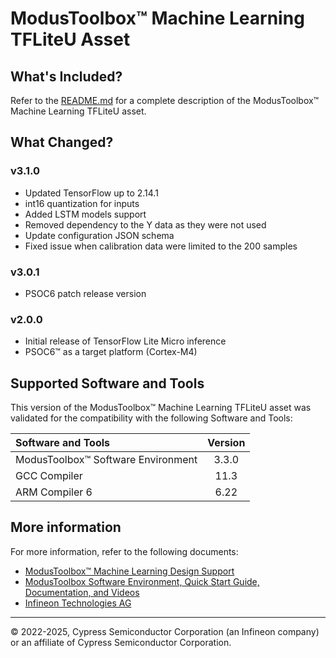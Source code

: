 # ModusToolbox™ Machine Learning TFLiteU Asset

## What's Included?

Refer to the [README.md](./README.md) for a complete description of the ModusToolbox™ Machine Learning TFLiteU asset.

## What Changed?

### v3.1.0

* Updated TensorFlow up to 2.14.1
* int16 quantization for inputs
* Added LSTM models support
* Removed dependency to the Y data as they were not used
* Update configuration JSON schema
* Fixed issue when calibration data were limited to the 200 samples

### v3.0.1

* PSOC6 patch release version

### v2.0.0

* Initial release of TensorFlow Lite Micro inference
* PSOC6™ as a target platform (Cortex-M4)

## Supported Software and Tools

This version of the ModusToolbox™ Machine Learning TFLiteU asset was validated for the compatibility with the following Software and Tools:

| Software and Tools                                      | Version      |
| :---                                                    | :----:       |
| ModusToolbox™ Software Environment                      | 3.3.0        |
| GCC Compiler                                            | 11.3         |
| ARM Compiler 6                                          | 6.22         |

## More information

For more information, refer to the following documents:

* [ModusToolbox™ Machine Learning Design Support](https://www.infineon.com/cms/en/design-support/tools/sdk/modustoolbox-software/modustoolbox-machine-learning/)
* [ModusToolbox Software Environment, Quick Start Guide, Documentation, and Videos](https://www.cypress.com/products/modustoolbox-software-environment)
* [Infineon Technologies AG](https://www.infineon.com)

---
© 2022-2025, Cypress Semiconductor Corporation (an Infineon company) or an affiliate of Cypress Semiconductor Corporation.
